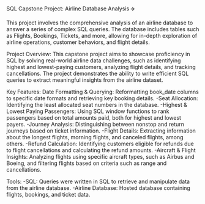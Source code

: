 SQL Capstone Project: Airline Database Analysis ✈️

This project involves the comprehensive analysis of an airline database to answer a series of complex SQL queries. The database includes tables such as Flights, Bookings, Tickets, and more, allowing for in-depth exploration of airline operations, customer behaviors, and flight details.

Project Overview:
This capstone project aims to showcase proficiency in SQL by solving real-world airline data challenges, such as identifying highest and lowest-paying customers, analyzing flight details, and tracking cancellations. The project demonstrates the ability to write efficient SQL queries to extract meaningful insights from the airline dataset.

Key Features:
Date Formatting & Querying: Reformatting book_date columns to specific date formats and retrieving key booking details.
-Seat Allocation: Identifying the least allocated seat numbers in the database.
-Highest & Lowest Paying Passengers: Using SQL window functions to rank passengers based on total amounts paid, both for highest and lowest payers.
-Journey Analysis: Distinguishing between nonstop and return journeys based on ticket information.
-Flight Details: Extracting information about the longest flights, morning flights, and canceled flights, among others.
-Refund Calculation: Identifying customers eligible for refunds due to flight cancellations and calculating the refund amounts.
-Aircraft & Flight Insights: Analyzing flights using specific aircraft types, such as Airbus and Boeing, and filtering flights based on criteria such as range and cancellations.

Tools:
-SQL: Queries were written in SQL to retrieve and manipulate data from the airline database.
-Airline Database: Hosted database containing flights, bookings, and ticket data.
